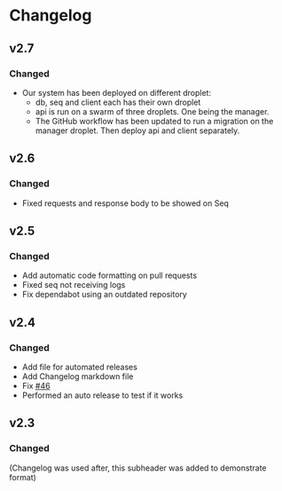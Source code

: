 # Changelog

## v2.7

### Changed

- Our system has been deployed on different droplet:
  - db, seq and client each has their own droplet
  - api is run on a swarm of three droplets. One being the manager.
  - The GitHub workflow has been updated to run a migration on the manager droplet. Then deploy api and client separately.

## v2.6

### Changed

- Fixed requests and response body to be showed on Seq

## v2.5

### Changed

- Add automatic code formatting on pull requests
- Fixed seq not receiving logs
- Fix dependabot using an outdated repository

## v2.4

### Changed

- Add file for automated releases
- Add Changelog markdown file
- Fix [#46](https://github.com/Grumlebob/The-Pentuple-MiniTwit/issues/46)
- Performed an auto release to test if it works

## v2.3

### Changed

(Changelog was used after, this subheader was added to demonstrate format)
